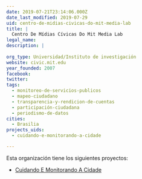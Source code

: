 ```yaml
---
date: 2019-07-21T23:14:06.000Z
date_last_modified: 2019-07-29
uid: centro-de-midias-civicas-do-mit-media-lab
title: |
  Centro De Mídias Cívicas Do Mit Media Lab
legal_name: 
description: |
  
org_type: Universidad/Instituto de investigación
website: civic.mit.edu
year_founded: 2007
facebook: 
twitter: 
tags:
  - monitoreo-de-servicios-publicos
  - mapeo-ciudadano
  - transparencia-y-rendicion-de-cuentas
  - participación-ciudadana
  - periodismo-de-datos
cities: 
  - Brasilia
projects_uids:
  - cuidando-e-monitorando-a-cidade

---
```


Esta organización tiene los siguientes proyectos:

- [Cuidando E Monitorando A Cidade](/proyectos/cuidando-e-monitorando-a-cidade)
